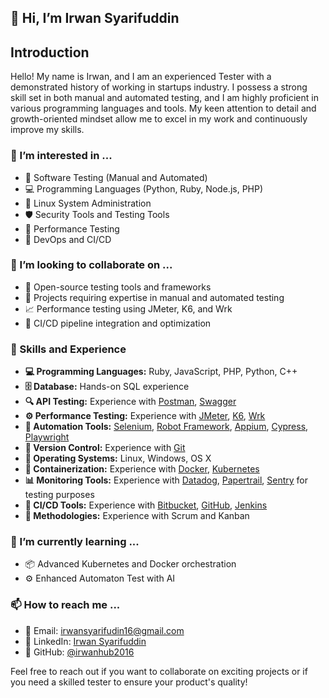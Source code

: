 ## 👋 Hi, I’m Irwan Syarifuddin

## Introduction
Hello! My name is Irwan, and I am an experienced Tester with a demonstrated history of working in startups industry. I possess a strong skill set in both manual and automated testing, and I am highly proficient in various programming languages and tools. My keen attention to detail and growth-oriented mindset allow me to excel in my work and continuously improve my skills.

### 👀 I’m interested in ...
- 🧪 Software Testing (Manual and Automated)
- 💻 Programming Languages (Python, Ruby, Node.js, PHP)
- 🐧 Linux System Administration
- 🛡️ Security Tools and Testing Tools
- 🚀 Performance Testing
- 🔧 DevOps and CI/CD

### 💞️ I’m looking to collaborate on ...
- 🤝 Open-source testing tools and frameworks
- 🧩 Projects requiring expertise in manual and automated testing
- 📈 Performance testing using JMeter, K6, and Wrk
- 🔄 CI/CD pipeline integration and optimization

### 🌟 Skills and Experience
- **💻 Programming Languages:** Ruby, JavaScript, PHP, Python, C++
- **🗄️ Database:** Hands-on SQL experience
- **🔍 API Testing:** Experience with [Postman](https://www.postman.com/), [Swagger](https://swagger.io/)
- **⚙️ Performance Testing:** Experience with [JMeter](https://jmeter.apache.org/), [K6](https://k6.io/), [Wrk](https://github.com/wg/wrk)
- **🤖 Automation Tools:** [Selenium](https://www.selenium.dev/), [Robot Framework](https://robotframework.org/), [Appium](http://appium.io/), [Cypress](https://www.cypress.io/), [Playwright](https://playwright.dev/)
- **🔀 Version Control:** Experience with [Git](https://git-scm.com/)
- **🐧 Operating Systems:** Linux, Windows, OS X
- **🐋 Containerization:** Experience with [Docker](https://www.docker.com/), [Kubernetes](https://kubernetes.io/)
- **📊 Monitoring Tools:** Experience with [Datadog](https://www.datadoghq.com/), [Papertrail](https://www.papertrail.com/), [Sentry](https://sentry.io/) for testing purposes
- **🔧 CI/CD Tools:** Experience with [Bitbucket](https://bitbucket.org/), [GitHub](https://github.com/), [Jenkins](https://www.jenkins.io/)
- **📅 Methodologies:** Experience with Scrum and Kanban

### 🌱 I’m currently learning ...
- 📦 Advanced Kubernetes and Docker orchestration
- ⚙️ Enhanced Automaton Test with AI

### 📫 How to reach me ...
- 📧 Email: [irwansyarifudin16@gmail.com](mailto:irwansyarifudin16@gmail.com)
- 💼 LinkedIn: [Irwan Syarifuddin](https://www.linkedin.com/in/irwan-syarifudin-331511120)
- 🐙 GitHub: [@irwanhub2016](https://github.com/irwanhub2016)

Feel free to reach out if you want to collaborate on exciting projects or if you need a skilled tester to ensure your product's quality!
